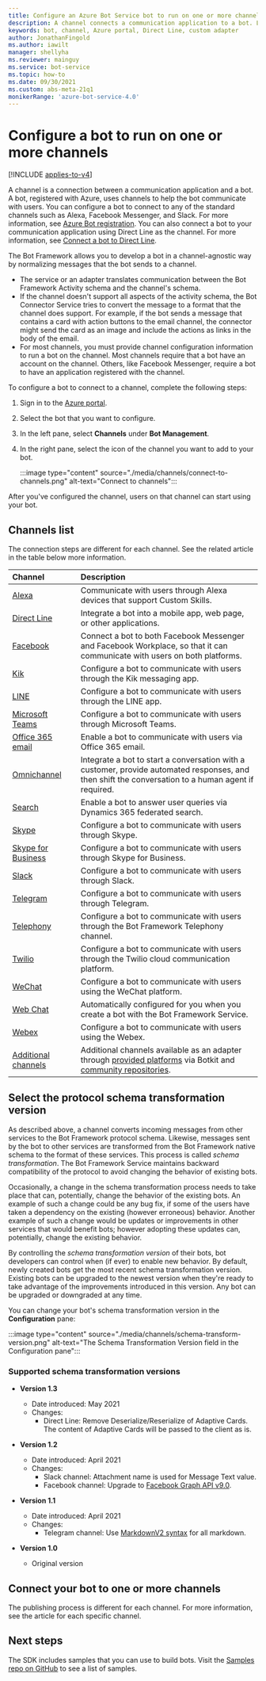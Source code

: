 ```yaml
---
title: Configure an Azure Bot Service bot to run on one or more channels
description: A channel connects a communication application to a bot. Learn how to configure a bot to run a channel using the Azure portal, Direct Line, or a custom adapter.
keywords: bot, channel, Azure portal, Direct Line, custom adapter
author: JonathanFingold
ms.author: iawilt
manager: shellyha
ms.reviewer: mainguy
ms.service: bot-service
ms.topic: how-to
ms.date: 09/30/2021
ms.custom: abs-meta-21q1
monikerRange: 'azure-bot-service-4.0'
---
```


# Configure a bot to run on one or more channels

[!INCLUDE [applies-to-v4](includes/applies-to-v4-current.md)]

A channel is a connection between a communication application and a bot. A bot, registered with Azure, uses channels to help the bot communicate with users. You can configure a bot to connect to any of the standard channels such as Alexa, Facebook Messenger, and Slack. For more information, see [Azure Bot registration](bot-service-quickstart-registration.md). You can also connect a bot to your communication application using Direct Line as the channel. For more information, see [Connect a bot to Direct Line](bot-service-channel-connect-directline.md).

The Bot Framework allows you to develop a bot in a channel-agnostic way by normalizing messages that the bot sends to a channel.

- The service or an adapter translates communication between the Bot Framework Activity schema and the channel's schema.
- If the channel doesn't support all aspects of the activity schema, the Bot Connector Service tries to convert the message to a format that the channel does support. For example, if the bot sends a message that contains a card with action buttons to the email channel, the connector might send the card as an image and include the actions as links in the body of the email.
- For most channels, you must provide channel configuration information to run a bot on the channel. Most channels require that a bot have an account on the channel. Others, like Facebook Messenger, require a bot to have an application registered with the channel.

To configure a bot to connect to a channel, complete the following steps:

1. Sign in to the [Azure portal](https://portal.azure.com).
1. Select the bot that you want to configure.
1. In the left pane, select **Channels** under **Bot Management**.
1. In the right pane, select the icon of the channel you want to add to your bot.

    :::image type="content" source="./media/channels/connect-to-channels.png" alt-text="Connect to channels":::

After you've configured the channel, users on that channel can start using your bot.

## Channels list

The connection steps are different for each channel. See the related article in the table below more information.

|Channel|Description|
|:-|:-|
|[Alexa](bot-service-channel-connect-alexa.md) <img width="150px"/>|Communicate with users through Alexa devices that support Custom Skills.|
|[Direct Line](bot-service-channel-directline.md)| Integrate a bot into a mobile app, web page, or other applications.|
|[Facebook](bot-service-channel-connect-facebook.md)|Connect a bot to both Facebook Messenger and Facebook Workplace, so that it can communicate with users on both platforms.|
|[Kik](bot-service-channel-connect-groupMe.md)|Configure a bot to communicate with users through the Kik messaging app.|
|[LINE](bot-service-channel-connect-line.md)|Configure a bot to communicate with users through the LINE app.|
|[Microsoft Teams](channel-connect-teams.md)|Configure a bot to communicate with users through Microsoft Teams.|
|[Office 365 email](bot-service-channel-connect-email.md)|Enable a bot to communicate with users via Office 365 email.|
|[Omnichannel](bot-service-channel-omnichannel.md)|Integrate a bot to start a conversation with a customer, provide automated responses, and then shift the conversation to a human agent if required.|
|[Search](bot-service-channel-connect-search.md)|Enable a bot to answer user queries via Dynamics 365 federated search.|
|[Skype](bot-service-channel-connect-skype.md)|Configure a bot to communicate with users through Skype.|
|[Skype for Business](bot-service-channel-connect-skypeforbusiness.md)|Configure a bot to communicate with users through Skype for Business.|
|[Slack](bot-service-channel-connect-slack.md)|Configure a bot to communicate with users through Slack.|
|[Telegram](bot-service-channel-connect-telegram.md)|Configure a bot to communicate with users through Telegram.|
|[Telephony](bot-service-channel-connect-telephony.md)|Configure a bot to communicate with users through the Bot Framework Telephony channel.|
|[Twilio](bot-service-channel-connect-twilio.md)|Configure a bot to communicate with users through the Twilio cloud communication platform.|
|[WeChat](bot-service-channel-connect-wechat.md)|Configure a bot to communicate with users using the WeChat platform.|
|[Web Chat](bot-service-channel-connect-webchat.md)| Automatically configured for you when you create a bot with the Bot Framework Service.|
|[Webex](bot-service-adapter-connect-webex.md)|Configure a bot to communicate with users using the Webex.|
|[Additional channels](bot-service-channel-additional-channels.md)|Additional channels available as an adapter through [provided platforms](https://botkit.ai/docs/v4/platforms/) via Botkit and [community repositories](https://botkit.ai/docs/v4/platforms/).|

## Select the protocol schema transformation version

As described above, a channel converts incoming messages from other services to the Bot Framework protocol schema. Likewise, messages sent by the bot to other services are transformed from the Bot Framework native schema to the format of these services. This process is called _schema transformation_. The Bot Framework Service maintains backward compatibility of the protocol to avoid changing the behavior of existing bots.

Occasionally, a change in the schema transformation process needs to take place that can, potentially, change the behavior of the existing bots. An example of such a change could be any bug fix, if some of the users have taken a dependency on the existing (however erroneous) behavior. Another example of such a change would be updates or improvements in other services that would benefit bots; however adopting these updates can, potentially, change the existing behavior.

By controlling the _schema transformation version_ of their bots, bot developers can control when (if ever) to enable new behavior. By default, newly created bots get the most recent schema transformation version. Existing bots can be upgraded to the newest version when they're ready to take advantage of the improvements introduced in this version. Any bot can be upgraded or downgraded at any time.

You can change your bot's schema transformation version in the **Configuration** pane:

:::image type="content" source="./media/channels/schema-transform-version.png" alt-text="The Schema Transformation Version field in the Configuration pane":::

### Supported schema transformation versions

- **Version 1.3**
  - Date introduced: May 2021
  - Changes:
    - Direct Line: Remove Deserialize/Reserialize of Adaptive Cards. The content of Adaptive Cards will be passed to the client as is.

- **Version 1.2**
  - Date introduced: April 2021
  - Changes:
    - Slack channel: Attachment name is used for Message Text value.
    - Facebook channel: Upgrade to [Facebook Graph API v9.0](https://developers.facebook.com/docs/graph-api/changelog/version9.0/).

- **Version 1.1**
  - Date introduced: April 2021
  - Changes:
    - Telegram channel: Use [MarkdownV2 syntax](https://core.telegram.org/bots/api#markdownv2-style) for all markdown.

- **Version 1.0**
  - Original version

## Connect your bot to one or more channels

The publishing process is different for each channel. For more information, see the article for each specific channel.

## Next steps

The SDK includes samples that you can use to build bots. Visit the [Samples repo on GitHub](https://github.com/Microsoft/BotBuilder-samples) to see a list of samples.
